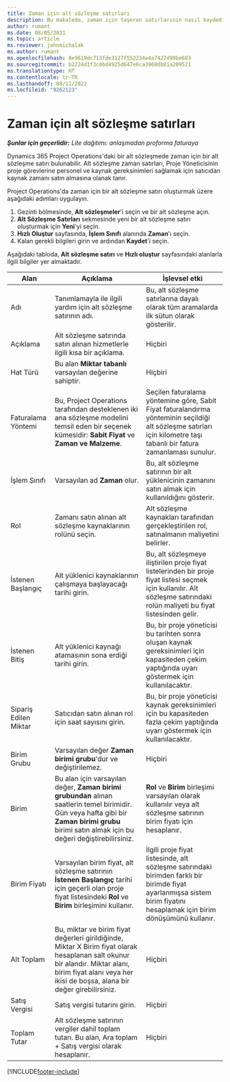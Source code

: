 ```yaml
---
title: Zaman için alt sözleşme satırları
description: Bu makalede, zaman için taşeron satırlarının nasıl kaydedileceği ve satıcılardan satınalma vaktinin nasıl kaydedileceği açıklanmaktadır.
author: rumant
ms.date: 08/05/2021
ms.topic: article
ms.reviewer: johnmichalak
ms.author: rumant
ms.openlocfilehash: 8e9619dc713fde3127f552234e4a7427d99be683
ms.sourcegitcommit: b2224d1f3c0bd4925d647e6ca3960db81a209521
ms.translationtype: HT
ms.contentlocale: tr-TR
ms.lasthandoff: 08/11/2022
ms.locfileid: "9262123"
---
```

# <a name="subcontract-lines-for-time"></a>Zaman için alt sözleşme satırları

_**Şunlar için geçerlidir:** Lite dağıtımı: anlaşmadan proforma faturaya_

Dynamics 365 Project Operations'daki bir alt sözleşmede zaman için bir alt sözleşme satırı bulunabilir. Alt sözleşme zaman satırları, Proje Yöneticisinin proje görevlerine personel ve kaynak gereksinimleri sağlamak için satıcıdan kaynak zamanı satın almasına olanak tanır.

Project Operations'da zaman için bir alt sözleşme satırı oluşturmak üzere aşağıdaki adımları uygulayın.

1. Gezinti bölmesinde, **Alt sözleşmeler**'i seçin ve bir alt sözleşme açın.
2. **Alt Sözleşme Satırları** sekmesinde yeni bir alt sözleşme satırı oluşturmak için **Yeni**'yi seçin.
3. **Hızlı Oluştur** sayfasında, **İşlem Sınıfı** alanında **Zaman**'ı seçin.
4. Kalan gerekli bilgileri girin ve ardından **Kaydet**'i seçin.

  Aşağıdaki tabloda, **Alt sözleşme satırı** ve **Hızlı oluştur** sayfasındaki alanlarla ilgili bilgiler yer almaktadır.

| **Alan** | **Açıklama** | **İşlevsel etki** |
| --- | --- | --- |
| Adı | Tanımlamayla ile ilgili yardım için alt sözleşme satırının adı. | Bu, alt sözleşme satırlarına dayalı olarak tüm aramalarda ilk sütun olarak gösterilir. |
| Açıklama | Alt sözleşme satırında satın alınan hizmetlerle ilgili kısa bir açıklama. |Hiçbiri |
| Hat Türü |   Bu alan **Miktar tabanlı** varsayılan değerine sahiptir.| Hiçbiri |
| Faturalama Yöntemi | Bu, Project Operations tarafından desteklenen iki ana sözleşme modelini temsil eden bir seçenek kümesidir: **Sabit Fiyat** ve **Zaman ve Malzeme**. | Seçilen faturalama yöntemine göre, Sabit Fiyat faturalandırma yönteminin seçildiği alt sözleşme satırları için kilometre taşı tabanlı bir fatura zamanlaması sunulur. |
| İşlem Sınıfı | Varsayılan ad **Zaman** olur. | Bu, alt sözleşme satırının bir alt yüklenicinin zamanını satın almak için kullanıldığını gösterir. |
| Rol | Zamanı satın alınan alt sözleşme kaynaklarının rolünü seçin. | Alt sözleşme kaynakları tarafından gerçekleştirilen rol, satınalmanın maliyetini belirler. |
| İstenen Başlangıç | Alt yüklenici kaynaklarının çalışmaya başlayacağı tarihi girin. | Bu, alt sözleşmeye iliştirilen proje fiyat listelerinden bir proje fiyat listesi seçmek için kullanılır. Alt sözleşme satırındaki rolün maliyeti bu fiyat listesinden gelir. |
| İstenen Bitiş | Alt yüklenici kaynağı atamasının sona erdiği tarihi girin. | Bu, bir proje yöneticisi bu tarihten sonra oluşan kaynak gereksinimleri için kapasiteden çekim yaptığında uyarı göstermek için kullanılacaktır. |
| Sipariş Edilen Miktar | Satıcıdan satın alınan rol için saat sayısını girin. | Bu, bir proje yöneticisi kaynak gereksinimleri için bu kapasiteden fazla çekim yaptığında uyarı göstermek için kullanılacaktır. |
| Birim Grubu | Varsayılan değer **Zaman birimi grubu**'dur ve değiştirilemez. | Hiçbiri|
| Birim | Bu alan için varsayılan değer, **Zaman birimi grubundan** alınan saatlerin temel birimidir. Gün veya hafta gibi bir **Zaman birimi grubu** birimi satın almak için bu değeri değiştirebilirsiniz. | **Rol** ve **Birim** birleşimi varsayılan olarak kullanılır veya alt sözleşme satırının birim fiyatı için hesaplanır. |
| Birim Fiyatı | Varsayılan birim fiyat, alt sözleşme satırının **İstenen Başlangıç** tarihi için geçerli olan proje fiyat listesindeki **Rol** ve **Birim** birleşimini kullanır. | İlgili proje fiyat listesinde, alt sözleşme satırındaki birimden farklı bir birimde fiyat ayarlanmışsa sistem birim fiyatını hesaplamak için birim dönüşümünü kullanır. |
| Alt Toplam |    Bu, miktar ve birim fiyat değerleri girildiğinde, Miktar X Birim fiyat olarak hesaplanan salt okunur bir alandır. Miktar alanı, birim fiyat alanı veya her ikisi de boşsa, alana bir değer girebilirsiniz. | Hiçbiri|
| Satış Vergisi |   Satış vergisi tutarını girin. |Hiçbiri |
| Toplam Tutar | Alt sözleşme satırının vergiler dahil toplam tutarı. Bu alan, Ara toplam + Satış vergisi olarak hesaplanır.|Hiçbiri |

[!INCLUDE[footer-include](../../includes/footer-banner.md)]
